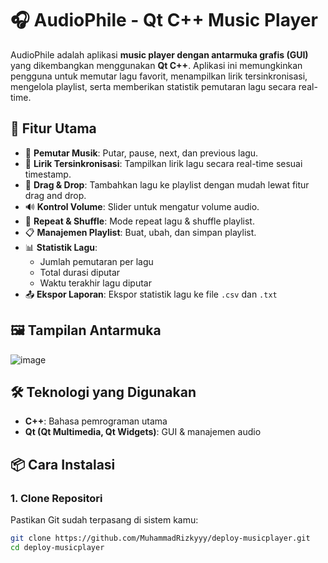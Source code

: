 # 🎧 AudioPhile - Qt C++ Music Player

AudioPhile adalah aplikasi **music player dengan antarmuka grafis (GUI)** yang dikembangkan menggunakan **Qt C++**. Aplikasi ini memungkinkan pengguna untuk memutar lagu favorit, menampilkan lirik tersinkronisasi, mengelola playlist, serta memberikan statistik pemutaran lagu secara real-time.

## 🚀 Fitur Utama

- 🎵 **Pemutar Musik**: Putar, pause, next, dan previous lagu.
- 📝 **Lirik Tersinkronisasi**: Tampilkan lirik lagu secara real-time sesuai timestamp.
- 📂 **Drag & Drop**: Tambahkan lagu ke playlist dengan mudah lewat fitur drag and drop.
- 🔊 **Kontrol Volume**: Slider untuk mengatur volume audio.
- 🔁 **Repeat & Shuffle**: Mode repeat lagu & shuffle playlist.
- 📋 **Manajemen Playlist**: Buat, ubah, dan simpan playlist.
- 📊 **Statistik Lagu**:
  - Jumlah pemutaran per lagu
  - Total durasi diputar
  - Waktu terakhir lagu diputar
- 📤 **Ekspor Laporan**: Ekspor statistik lagu ke file `.csv` dan `.txt`

## 🖼️ Tampilan Antarmuka
![image](https://github.com/user-attachments/assets/20c0eede-06ec-46c4-befc-082c5fe97ec8)



## 🛠️ Teknologi yang Digunakan

- **C++**: Bahasa pemrograman utama
- **Qt (Qt Multimedia, Qt Widgets)**: GUI & manajemen audio

## 📦 Cara Instalasi

### 1. Clone Repositori

Pastikan Git sudah terpasang di sistem kamu:

```bash
git clone https://github.com/MuhammadRizkyyy/deploy-musicplayer.git
cd deploy-musicplayer
